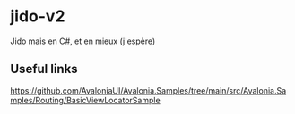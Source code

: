 # jido-v2
Jido mais en C#, et en mieux (j'espère)

## Useful links
https://github.com/AvaloniaUI/Avalonia.Samples/tree/main/src/Avalonia.Samples/Routing/BasicViewLocatorSample